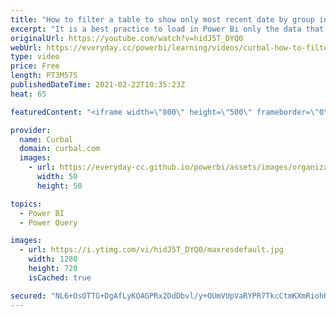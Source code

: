 ```yaml
---
title: "How to filter a table to show only most recent date by group in Power Query"
excerpt: "It is a best practice to load in Power Bi only the data that you need. In today's video, I will show you how you can filter a table by the last date available.   Chapters: 00:00 Intro 00:30 Explain the use case 01:00 The solution Done!  Here you can download all the pbix files: https://curbal.com/donwload-center"
originalUrl: https://youtube.com/watch?v=hidJ5T_DYQ0
webUrl: https://everyday.cc/powerbi/learning/videos/curbal-how-to-filter-a-table-to-show-only-most-recent-date-by-group-in-power-query/
type: video
price: Free
length: PT3M57S
publishedDateTime: 2021-02-22T10:35:23Z
heat: 65

featuredContent: "<iframe width=\"800\" height=\"500\" frameborder=\"0\" src=\"https://www.youtube.com/embed/hidJ5T_DYQ0\" allow=\"accelerometer; autoplay; encrypted-media; gyroscope; picture-in-picture\" allowfullscreen></iframe>"

provider:
  name: Curbal
  domain: curbal.com
  images:
    - url: https://everyday-cc.github.io/powerbi/assets/images/organizations/curbal.com-50x50.jpg
      width: 50
      height: 50

topics:
  - Power BI
  - Power Query

images:
  - url: https://i.ytimg.com/vi/hidJ5T_DYQ0/maxresdefault.jpg
    width: 1280
    height: 720
    isCached: true

secured: "NL6+OsOTTG+DgAfLyKOAGPRx2DdDbvl/y+OUmVUpVaRYPR7TkcCtmKXmRiohHbKXivaAfJ4qSyG0m95yqCl5VlLrgRHU0E3CY1Vh3CYNyc9S/97tkrBKvY7n6F1+AU868oVmc6ZAORMky+Z55gB85DyhRSzPv4UhtMGkyzhGcxC+s/OsjNTYzi0uCoY2/yM2im5zVyKKZLiFqxj1nq8d4wtnlileVl8LzL7SzzLzIjNDfnkBY41E2P7XDV1/7nNzPeTkxn5wAXhVQEAo4q0Yq9d3ggWazTQN6L9YO+i+q4g6C4dh3KW9xlOk7ZvLuoINyjc0CbZ4iOOk3/RAG3wz5+KtUOAc5kIBrzp6l/5g72bGRmtpByUGUzPxwHH+8oqdrT69QjFVNv4XijL72Eq1pRNmVQJ0FfqT6PuGsRuu99s=;xzrjnYKzl0gVFWiEXGvb2A=="
---
```


